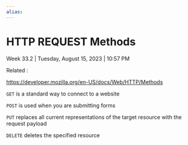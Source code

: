 ```yaml
---
alias:
---
```


# HTTP REQUEST Methods

Week 33.2 | Tuesday, August 15, 2023 | 10:57 PM

Related :

<https://developer.mozilla.org/en-US/docs/Web/HTTP/Methods>

`GET` is a standard way to connect to a website

`POST` is used when you are submitting forms

`PUT` replaces all current representations of the target resource with the request payload

`DELETE` deletes the specified resource

